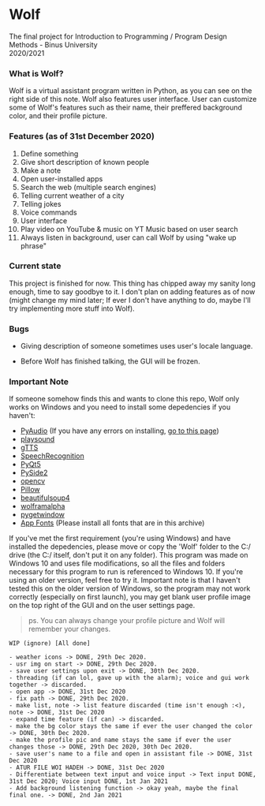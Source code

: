 # Wolf

The final project for Introduction to Programming / Program Design Methods - Binus University<br/>
2020/2021

### What is Wolf?

Wolf is a virtual assistant program written in Python, as you can see on the right side of this note.
Wolf also features user interface. User can customize some of Wolf's features such as their name,
their preffered background color, and their profile picture.

### Features (as of 31st December 2020)

1. Define something
2. Give short description of known people
3. Make a note
4. Open user-installed apps
5. Search the web (multiple search engines)
6. Telling current weather of a city
7. Telling jokes
8. Voice commands
9. User interface
10. Play video on YouTube & music on YT Music based on user search
11. Always listen in background, user can call Wolf by using "wake up phrase"

### Current state

This project is finished for now. This thing has chipped away my sanity long enough, time to say goodbye to it.
I don't plan on adding features as of now (might change my mind later;
If ever I don't have anything to do, maybe I'll try implementing more stuff into Wolf).

### Bugs

- Giving description of someone sometimes uses user's locale language.
  
- Before Wolf has finished talking, the GUI will be frozen.

### Important Note

If someone somehow finds this and wants to clone this repo, Wolf only works on Windows and you need to install some depedencies if you haven't:
- [PyAudio](https://pypi.org/project/PyAudio/) (If you have any errors on installing, [go to this page](https://stackoverflow.com/questions/52283840/i-cant-install-pyaudio-on-windows-how-to-solve-error-microsoft-visual-c-14))
- [playsound](https://pypi.org/project/playsound/)
- [gTTS](https://pypi.org/project/gTTS/)
- [SpeechRecognition](https://pypi.org/project/SpeechRecognition/)
- [PyQt5](https://pypi.org/project/PyQt5/)
- [PySide2](https://pypi.org/project/PySide2/)
- [opencv](https://pypi.org/project/opencv-python/)
- [Pillow](https://pypi.org/project/Pillow/)
- [beautifulsoup4](https://pypi.org/project/beautifulsoup4/)
- [wolframalpha](https://pypi.org/project/wolframalpha/)
- [pygetwindow](https://pypi.org/project/PyGetWindow/)
- [App Fonts](https://drive.google.com/file/d/1h_c5Ypzeo20X1mUfyXXnFgzDQKQ82MLE/view?usp=sharing) (Please install all fonts that are in this archive)

If you've met the first requirement (you're using Windows) and have installed the depedencies, please move or copy the 'Wolf'
folder to the C:/ drive (the C:/ itself, don't put it on any folder). This program was made on Windows 10 and uses file modifications, 
so all the files and folders necessary for this program to run is referenced to Windows 10. If you're using an older version,
feel free to try it. Important note is that I haven't tested this on the older version of Windows, so the program may not work
correctly (especially on first launch), you may get blank user profile image on the top right of the GUI and on the user settings
page.</br>
> ps. You can always change your profile picture and Wolf will remember your changes.

```
WIP (ignore) [All done]

- weather icons -> DONE, 29th Dec 2020.
- usr img on start -> DONE, 29th Dec 2020.
- save user settings upon exit -> DONE, 30th Dec 2020.
- threading (if can lol, gave up with the alarm); voice and gui work together -> discarded.
- open app -> DONE, 31st Dec 2020
- fix path -> DONE, 29th Dec 2020.
- make list, note -> list feature discarded (time isn't enough :<), note -> DONE, 31st Dec 2020
- expand time feature (if can) -> discarded.
- make the bg color stays the same if ever the user changed the color -> DONE, 30th Dec 2020.
- make the profile pic and name stays the same if ever the user changes those -> DONE, 29th Dec 2020, 30th Dec 2020.
- save user's name to a file and open in assistant file -> DONE, 31st Dec 2020
- ATUR FILE WOI HADEH -> DONE, 31st Dec 2020
- Differentiate between text input and voice input -> Text input DONE, 31st Dec 2020; Voice input DONE, 1st Jan 2021
- Add background listening function -> okay yeah, maybe the final final one. -> DONE, 2nd Jan 2021
```
